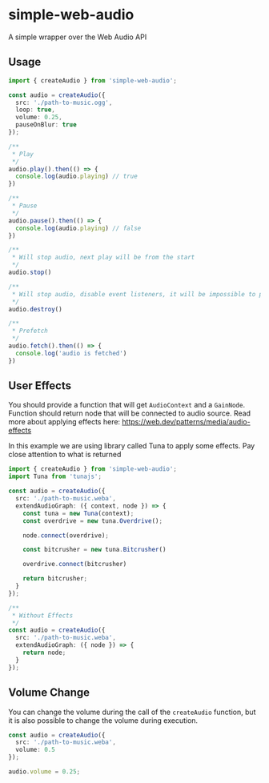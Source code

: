 # simple-web-audio

A simple wrapper over the Web Audio API

## Usage

```ts
import { createAudio } from 'simple-web-audio';

const audio = createAudio({
  src: './path-to-music.ogg',
  loop: true,
  volume: 0.25,
  pauseOnBlur: true
});

/**
 * Play
 */
audio.play().then(() => {
  console.log(audio.playing) // true
})

/**
 * Pause
 */
audio.pause().then(() => {
  console.log(audio.playing) // false
})

/**
 * Will stop audio, next play will be from the start
 */
audio.stop()

/**
 * Will stop audio, disable event listeners, it will be impossible to play audio again
 */
audio.destroy()

/**
 * Prefetch
 */
audio.fetch().then(() => {
  console.log('audio is fetched')
})
```

## User Effects

You should provide a function that will get `AudioContext` and a `GainNode`. Function should return node that will be connected to audio source. Read more about applying effects here: https://web.dev/patterns/media/audio-effects

In this example we are using library called Tuna to apply some effects. Pay close attention to what is returned

```ts
import { createAudio } from 'simple-web-audio';
import Tuna from 'tunajs';

const audio = createAudio({
  src: './path-to-music.weba',
  extendAudioGraph: ({ context, node }) => {
    const tuna = new Tuna(context);
    const overdrive = new tuna.Overdrive();

    node.connect(overdrive);

    const bitcrusher = new tuna.Bitcrusher()

    overdrive.connect(bitcrusher)

    return bitcrusher;
  }
});

/**
 * Without Effects
 */
const audio = createAudio({
  src: './path-to-music.weba',
  extendAudioGraph: ({ node }) => {
    return node;
  }
});
```

## Volume Change

You can change the volume during the call of the `createAudio` function, but it is also possible to change the volume during execution.

```ts
const audio = createAudio({
  src: './path-to-music.weba',
  volume: 0.5
});

audio.volume = 0.25;
```
